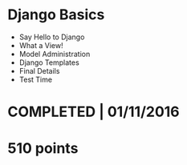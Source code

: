 # Django Basics
- Say Hello to Django
- What a View! 
- Model Administration 
- Django Templates 
- Final Details 
- Test Time

# COMPLETED | 01/11/2016
# 510 points
